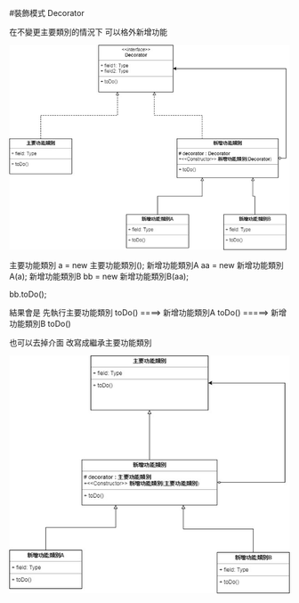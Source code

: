 #裝飾模式 Decorator

在不變更主要類別的情況下 可以格外新增功能

![image](https://github.com/escc1122/design-pattern/blob/master/new/6_Decorator/Decorator.jpg)



  主要功能類別 a = new 主要功能類別();
  新增功能類別A aa = new 新增功能類別A(a);
  新增功能類別B bb = new 新增功能類別B(aa);
  
  bb.toDo();

結果會是 先執行主要功能類別 toDo() ====> 新增功能類別A toDo() =====> 新增功能類別B toDo()





也可以去掉介面 改寫成繼承主要功能類別

![image](https://github.com/escc1122/design-pattern/blob/master/new/6_Decorator/Decorator2.jpg)
